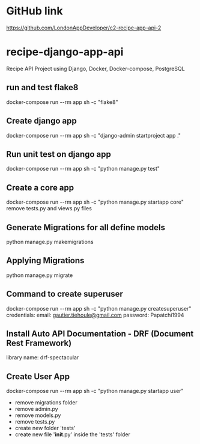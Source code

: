 # GitHub link
https://github.com/LondonAppDeveloper/c2-recipe-app-api-2

# recipe-django-app-api
Recipe API Project using Django, Docker, Docker-compose, PostgreSQL

## run and test flake8
docker-compose run --rm app sh -c "flake8"

## Create django app
docker-compose run --rm app sh -c "django-admin startproject app ."

## Run unit test on django app
docker-compose run --rm app sh -c "python manage.py test"

## Create a core app
docker-compose run --rm app sh -c "python manage.py startapp core"
remove tests.py and views.py files

## Generate Migrations for all define models
python manage.py makemigrations

## Applying Migrations
python manage.py migrate

## Command to create superuser
docker-compose run --rm app sh -c "python manage.py createsuperuser"
credentials: email: gautier.tiehoule@gmail.com password: Papatchi1994

## Install Auto API Documentation - DRF (Document Rest Framework)
library name: drf-spectacular

## Create User App
docker-compose run --rm app sh -c "python manage.py startapp user"
- remove migrations folder
- remove admin.py
- remove models.py
- remove tests.py
- create new folder 'tests'
- create new file '__init__.py' inside the 'tests' folder